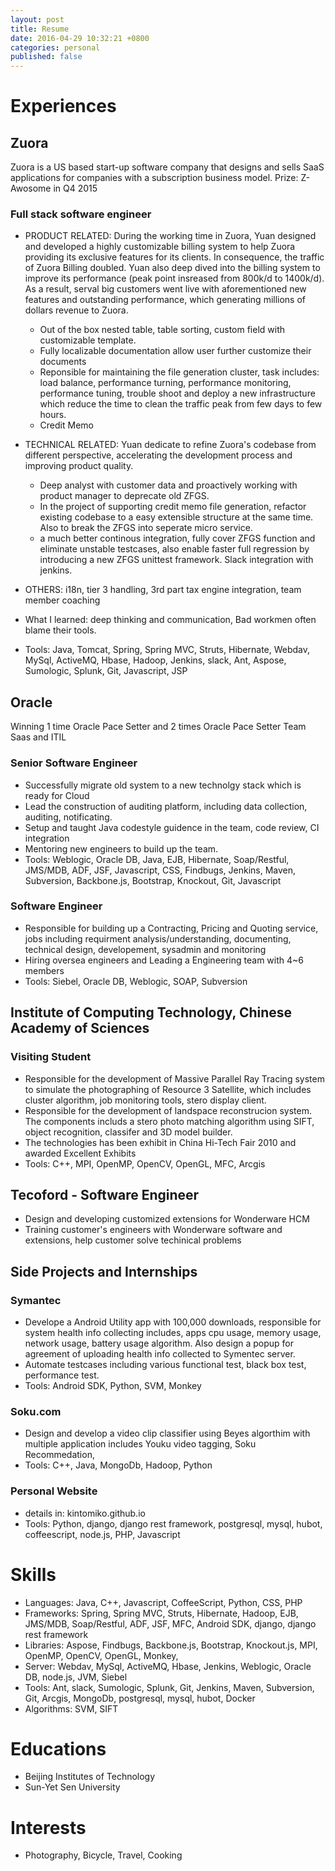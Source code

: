 ```yaml
---
layout: post
title: Resume
date: 2016-04-29 10:32:21 +0800
categories: personal
published: false
---
```


# Experiences

## Zuora
Zuora is a US based start-up software company that designs and sells SaaS applications for companies with a subscription business model. Prize: Z-Awosome in Q4 2015
### Full stack software engineer 
* PRODUCT RELATED: During the working time in Zuora, Yuan designed and developed a highly customizable billing system to help Zuora providing its exclusive features for its clients. In consequence, the traffic of Zuora Billing doubled. Yuan also deep dived into the billing system to improve its performance (peak point insreased from 800k/d to 1400k/d). As a result, serval big customers went live with aforementioned new features and outstanding performance, which generating millions of dollars revenue to Zuora.
	* Out of the box nested table, table sorting, custom field with customizable template. 
	* Fully localizable documentation allow user further customize their documents
	* Reponsible for maintaining the file generation cluster, task includes: load balance, performance turning, performance monitoring, performance tuning, trouble shoot and deploy a new infrastructure which reduce the time to clean the traffic peak from few days to few hours.
	* Credit Memo 
	
* TECHNICAL RELATED: Yuan dedicate to refine Zuora's codebase from different perspective, accelerating the development process and improving product quality.	
	* Deep analyst with customer data and proactively working with product manager to deprecate old ZFGS. 
	* In the project of supporting credit memo file generation, refactor existing codebase to a easy extensible structure at the same time. Also to break the ZFGS into seperate micro service.
	* a much better continous integration, fully cover ZFGS function and eliminate unstable testcases, also enable faster full regression by introducing a new ZFGS unittest framework. Slack integration with jenkins.
	
* OTHERS: i18n, tier 3 handling, 3rd part tax engine integration, team member coaching
* What I learned: deep thinking and communication, Bad workmen often blame their tools.
* Tools: Java, Tomcat, Spring, Spring MVC, Struts, Hibernate, Webdav, MySql, ActiveMQ, Hbase, Hadoop, Jenkins, slack, Ant, Aspose, Sumologic, Splunk, Git, Javascript, JSP

## Oracle
Winning 1 time Oracle Pace Setter and 2 times Oracle Pace Setter Team
Saas and ITIL 
### Senior Software Engineer
* Successfully migrate old system to a new technolgy stack which is ready for Cloud
* Lead the construction of auditing platform, including data collection, auditing, notificating.
* Setup and taught Java codestyle guidence in the team, code review, CI integration
* Mentoring new engineers to build up the team.
* Tools: Weblogic, Oracle DB, Java, EJB, Hibernate, Soap/Restful, JMS/MDB, ADF, JSF, Javascript, CSS, Findbugs, Jenkins, Maven, Subversion, Backbone.js, Bootstrap, Knockout, Git, Javascript

### Software Engineer

* Responsible for building up a Contracting, Pricing and Quoting service, jobs including requirment analysis/understanding, documenting, technical design, developement, sysadmin and monitoring 
* Hiring oversea engineers and Leading a Engineering team with 4~6 members
* Tools: Siebel, Oracle DB, Weblogic, SOAP, Subversion

## Institute of Computing Technology, Chinese Academy of Sciences
### Visiting Student
* Responsible for the development of Massive Parallel Ray Tracing system to simulate the photographing of Resource 3 Satellite, which includes cluster algorithm, job monitoring tools, stero display client.
* Responsible for the development of landspace reconstrucion system. The components includs a stero photo matching algorithm using SIFT, object recognition, classifer and 3D model builder.
* The technologies has been exhibit in China Hi-Tech Fair 2010 and awarded Excellent Exhibits 
* Tools: C++, MPI, OpenMP, OpenCV, OpenGL, MFC, Arcgis 

## Tecoford - Software Engineer
* Design and developing customized extensions for Wonderware HCM
* Training customer's engineers with Wonderware software and extensions, help customer solve techinical problems 

## Side Projects and Internships
### Symantec
* Develope a Android Utility app with 100,000 downloads, responsible for system health info collecting includes, apps cpu usage, memory usage, network usage, battery usage algorithm. Also design a popup for agreement of uploading health info collected to Symentec server.
* Automate testcases including various functional test, black box test, performance test.
* Tools: Android SDK, Python, SVM, Monkey

### Soku.com
* Design and develop a video clip classifier using Beyes algorthim with multiple application includes Youku video tagging, Soku Recommedation, 
* Tools: C++, Java, MongoDb, Hadoop, Python

### Personal Website
* details in: kintomiko.github.io
* Tools: Python, django, django rest framework, postgresql, mysql, hubot, coffeescript, node.js, PHP, Javascript

# Skills
* Languages: Java, C++, Javascript, CoffeeScript, Python, CSS, PHP
* Frameworks: Spring, Spring MVC, Struts, Hibernate, Hadoop, EJB, JMS/MDB, Soap/Restful, ADF, JSF, MFC, Android SDK, django, django rest framework
* Libraries: Aspose, Findbugs, Backbone.js, Bootstrap, Knockout.js, MPI, OpenMP, OpenCV, OpenGL, Monkey, 
* Server: Webdav, MySql, ActiveMQ, Hbase, Jenkins, Weblogic, Oracle DB, node.js, JVM, Siebel
* Tools: Ant, slack, Sumologic, Splunk, Git, Jenkins, Maven, Subversion, Git, Arcgis, MongoDb, postgresql, mysql, hubot, Docker
* Algorithms: SVM, SIFT

# Educations
* Beijing Institutes of Technology
* Sun-Yet Sen University

# Interests
* Photography, Bicycle, Travel, Cooking
